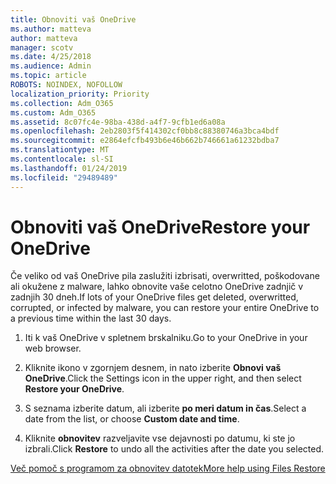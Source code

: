 ```yaml
---
title: Obnoviti vaš OneDrive
ms.author: matteva
author: matteva
manager: scotv
ms.date: 4/25/2018
ms.audience: Admin
ms.topic: article
ROBOTS: NOINDEX, NOFOLLOW
localization_priority: Priority
ms.collection: Adm_O365
ms.custom: Adm_O365
ms.assetid: 8c07fc4e-98ba-438d-a4f7-9cfb1ed6a08a
ms.openlocfilehash: 2eb2803f5f414302cf0bb8c88380746a3bca4bdf
ms.sourcegitcommit: e2864efcfb493b6e46b662b746661a61232bdba7
ms.translationtype: MT
ms.contentlocale: sl-SI
ms.lasthandoff: 01/24/2019
ms.locfileid: "29489489"
---
```

# <a name="restore-your-onedrive"></a><span data-ttu-id="64cf0-102">Obnoviti vaš OneDrive</span><span class="sxs-lookup"><span data-stu-id="64cf0-102">Restore your OneDrive</span></span>

<span data-ttu-id="64cf0-103">Če veliko od vaš OneDrive pila zaslužiti izbrisati, overwritted, poškodovane ali okužene z malware, lahko obnovite vaše celotno OneDrive zadnjič v zadnjih 30 dneh.</span><span class="sxs-lookup"><span data-stu-id="64cf0-103">If lots of your OneDrive files get deleted, overwritted, corrupted, or infected by malware, you can restore your entire OneDrive to a previous time within the last 30 days.</span></span>
  
1. <span data-ttu-id="64cf0-104">Iti k vaš OneDrive v spletnem brskalniku.</span><span class="sxs-lookup"><span data-stu-id="64cf0-104">Go to your OneDrive in your web browser.</span></span>
    
2. <span data-ttu-id="64cf0-105">Kliknite ikono v zgornjem desnem, in nato izberite **Obnovi vaš OneDrive**.</span><span class="sxs-lookup"><span data-stu-id="64cf0-105">Click the Settings icon in the upper right, and then select **Restore your OneDrive**.</span></span>
    
3. <span data-ttu-id="64cf0-106">S seznama izberite datum, ali izberite **po meri datum in čas**.</span><span class="sxs-lookup"><span data-stu-id="64cf0-106">Select a date from the list, or choose **Custom date and time**.</span></span>
    
4. <span data-ttu-id="64cf0-107">Kliknite **obnovitev** razveljavite vse dejavnosti po datumu, ki ste jo izbrali.</span><span class="sxs-lookup"><span data-stu-id="64cf0-107">Click **Restore** to undo all the activities after the date you selected.</span></span> 
    
[<span data-ttu-id="64cf0-108">Več pomoč s programom za obnovitev datotek</span><span class="sxs-lookup"><span data-stu-id="64cf0-108">More help using Files Restore</span></span>](https://go.microsoft.com/fwlink/?linkid=872874)
  

